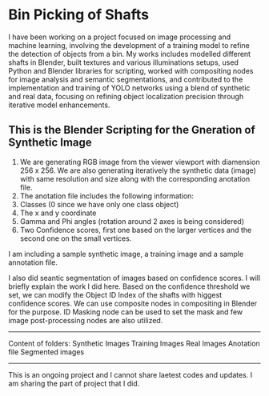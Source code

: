 # Bin Picking of Shafts 

I have been working on a project focused on image processing and machine learning, involving the development of a training model to refine the detection of objects from a bin. My works includes modelled different shafts in Blender, built textures and various illuminations setups, used Python and Blender libraries for scripting, worked with compositing nodes for image analysis and semantic segmentations, and contributed to the implementation and training of YOLO networks using a blend of synthetic and real data, focusing on refining object localization precision through iterative model enhancements. 

## This is the Blender Scripting for the Gneration of Synthetic Image

1. We are generating RGB image from the viewer viewport with diamension 256 x 256. We are also generating iteratively the synthetic data (image) with same resolution and size along with the corresponding anotation file.
2.  The anotation file includes the following information:
   1. Classes (0 since we have only one class object)
   2. The x and y coordinate
   3. Gamma and Phi angles (rotation around 2 axes is being considered)
   4. Two Confidence scores, first one based on the larger vertices and the second one on the small vertices.


I am including a sample synthetic image, a training image and a sample annotation file.

I also did seantic segmentation of images based on confidence scores. I will briefly explain the work I did here.
Based on the confidence threshold we set, we can modify the Object ID Index of the shafts with higgest confidence scores. We can use composite nodes in compositing in Blender for the purpose. ID Masking node can be used to set the mask and few image post-processing nodes are also utilized.  

_____________________________________________________________________________________________________

Content of folders:
Synthetic Images 
Training Images
Real Images
Anotation file
Segmented images

_____________________________________________________________________________________________________


This is an ongoing project and I cannot share laetest codes and updates. I am sharing the part of project that I did.
